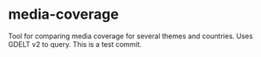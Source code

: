 # media-coverage
Tool for comparing media coverage for several themes and countries. Uses GDELT v2 to query. This is a test commit. 
